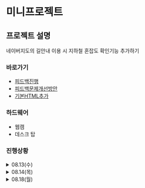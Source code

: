 # 미니프로젝트

## 프로젝트 설명  
네이버지도의 길안내 이용 시 지하철 혼잡도 확인기능 추가하기  


### 바로가기
- [피드백진행](./feedback/feedback.md)
- [피드백문제개선방안](./docs/project_description.docx)
- [기본HTML추가](./src/tests.py/index.html)

### 하드웨어
- 웹캠
- 데스크 탑

  
### 진행상황
<details>
<summary>08.13(수)</summary>  

## 15분 룰 적용
### 1. 빠른 제품 체험 및 핵심 문제 발견 (15분 룰 적용)  
네이버지도 대중교통 길안내는 혼잡도 표시가 아예 없음  
  
### 2. 경쟁사 제품 15분 체험  
카카오 맵은 지하철 혼잡도가 지하철 칸 별로 색깔로 표시됨  
카카오 맵은 대중교통 도착 예정 시간이 초 단위로 표시되는 반면 네이버지도는 분 단위로만 됨  
  
### 3. 사용자 리뷰 스캔  
#### 카카오 맵: 앱스토어 별점 4.7.   
-	몇몇 장소들의 위치와 영업일이 잘못되어 있음 (업데이트 필요)  
-	즐겨찾기 기능이 효과적이지만 비로그인 상태에서는 즐겨찾기 기능이 사라짐 (정보유출 때문)  
-	음식점 랭킹 확인가능, 다만 리뷰 보완 필요  
-	대중교통의 도착 예정 시간이 잘 맞음 (혼잡도 확인가능)  
  
#### 네이버지도: 앱스토어 별점 2.0.  
-	대중교통 길안내 시 도착시간이 맞지 않은 경우가 대다수  
-	출퇴근길에 지하철 연착 또는 혼잡함 때문에 도착 예정 시간 지연된 적이 많음  
-	광고가 많아 발열이 심함  
-	네비게이션 성능이 많이 안 좋음  
  
## 문제 우선순위화  
### 가장 짜증나는점 선택  
네이버지도 대중교통 길안내에 혼잡도 표시가 아예 없는 문제  
네이버지도 도착시간 정확도가 떨어짐  

### 1시간 안에 테스트 가능한 것  
대중교통 길안내의 혼잡도 표시 생성  

  
</details> 
<details> <summary>08.14(목)</summary>

## 진행 상황
- 목표 변경
- 기본 목표:  
"네이버지도의 길안내에 지하철 역 내 CCTV 영상을 기반으로 YOLO를 이용해 지하철을 기다리는 사람 수를 카운트하여 혼잡도 확인 기능을 추가하고 실제 제품 형식으로 반영하는 시스템"

- 새 목표:  
**웹캠에서 사람 수를 세어서 '지하철 혼잡도: 여유/보통/혼잡'을 간단한 HTML 페이지에 표시하기**

- [전체코드](./src/tests.py/yolocam.py)

## 목표
### 1. 웹캠에서 사람 카운트하기
- Yolo를 이용해 웹캠으로 사람이 인식되는지 확인
- 화면에 몇명 인식되는지 표시하기

### 2. 기본 HTML 틀 생성
```
<!DOCTYPE html>
<html>
<head>
    <title>지하철 혼잡도 확인</title>
</head>

<body>
    <h1>🚇 강남역 2호선</h1>
    <div id="congestion">
        <h2>현재 혼잡도: <span id="level">보통</span></h2>
        <p>대기 인원: <span id="count">4</span>명</p>
        <p>예상 대기시간: <span id="wait">3</span>분</p>
    </div>
</body>
</html>
```
- ```<meta http-equiv="refresh" content="1">``` 구문을 추가해 새로고침 빈도를 1초로 갱신

### 3. 사람 수에 따라 혼잡도 분류
```
if count <= 2:
    cv2.putText(annotated_frame, f'not crowded', (10, 60), cv2.FONT_HERSHEY_SIMPLEX, 1, (255, 0, 0), 2)

elif count <= 5:
    cv2.putText(annotated_frame, f'moderate crowded', (10, 60), cv2.FONT_HERSHEY_SIMPLEX, 1, (0, 255, 0), 2)
        
else:
    cv2.putText(annotated_frame, f'crowded', (10, 60), cv2.FONT_HERSHEY_SIMPLEX, 1, (0, 0, 255), 2)
```
- 0~2명이면 not crowded(여유)
- 3~5명이면 moderate crowded(보통)
- 6명 이상이면 crowded(혼잡)
  
```
if count <= 2:
    status = 'not crowded'

elif count <= 5:
    status = 'moderate crowded'
        
else:
    status = 'crowded'

cv2.putText(annotated_frame, status, (10, 60), cv2.FONT_HERSHEY_SIMPLEX, 1, (255, 0, 0), 2)
``` 
- 이 처럼 혼잡도를 변수로 지정해 간단하게 표시가능
- 하지만 색상을 변경하기 위해 전 방식을 사용

### 4. 기본 HTML 틀에 혼잡도 적용시키기
```
html_file = 'index.html'

def update_html(count, status):
    html_content = f"""
    <!DOCTYPE html>
    <html>
    <head>

        <title>지하철 혼잡도 확인</title>
        <meta http-equiv="refresh" content="5">
    </head>

    <body>

        <h1>🚇 강남역 2호선</h1>

        <div id="congestion">
            <h2>현재 혼잡도: <span id="level">{status}</span></h2>
            <p>대기 인원: <span id="count">{count}</span>명</p>
        </div>
    </body>
    </html>
    """
    with open(html_file, "w", encoding="utf-8") as f:
        f.write(html_content)

    ...
    ...
    ...

    update_html(count, status) # count = 사람 수, status = 혼잡도
```
- 기본 틀인 index.html을 가져와 update_html을 통해 인원수와 혼잡도를 웹 창에 표시

</details> 
<details> <summary>08.18(월)</summary>  

  
## 오늘의 목표
- 사람 인식 정확도 부분 수정
    - [오류](./assets/손을%20사람으로%20인식하는%20오류.png)
    - [해결](./assets/config_error_solved.PNG)  
- 혼잡도부분 한글로 수정
- 웹 페이지에 지하철역 이미지 추가
- CSS로 스타일링
    - [1차 수정](./assets/webpage_edited1.PNG)
    - [2차 수정](./assets/webpage_edited2.PNG)
- 수정 전 코드와 비교해 before & after 확인하기
